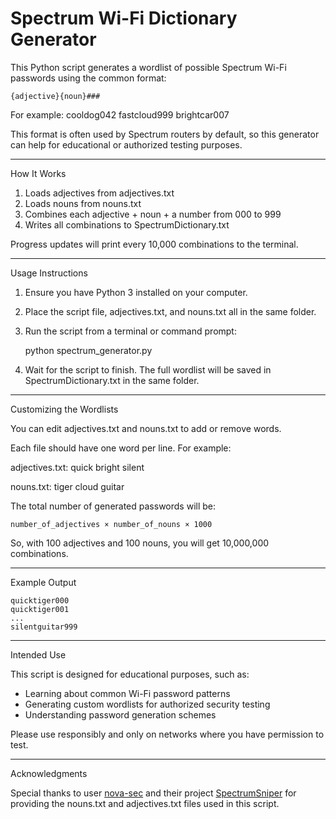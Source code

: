 # Spectrum Wi-Fi Dictionary Generator

This Python script generates a wordlist of possible Spectrum Wi-Fi passwords using the common format:

    {adjective}{noun}###

For example:
    cooldog042
    fastcloud999
    brightcar007

This format is often used by Spectrum routers by default, so this generator can help for educational or authorized testing purposes.

---

How It Works

1. Loads adjectives from adjectives.txt
2. Loads nouns from nouns.txt
3. Combines each adjective + noun + a number from 000 to 999
4. Writes all combinations to SpectrumDictionary.txt

Progress updates will print every 10,000 combinations to the terminal.

---

Usage Instructions

1. Ensure you have Python 3 installed on your computer.
2. Place the script file, adjectives.txt, and nouns.txt all in the same folder.
3. Run the script from a terminal or command prompt:

    python spectrum_generator.py

4. Wait for the script to finish. The full wordlist will be saved in SpectrumDictionary.txt in the same folder.

---

Customizing the Wordlists

You can edit adjectives.txt and nouns.txt to add or remove words.

Each file should have one word per line. For example:

adjectives.txt:
    quick
    bright
    silent

nouns.txt:
    tiger
    cloud
    guitar

The total number of generated passwords will be:

    number_of_adjectives × number_of_nouns × 1000

So, with 100 adjectives and 100 nouns, you will get 10,000,000 combinations.

---

Example Output

    quicktiger000
    quicktiger001
    ...
    silentguitar999

---

Intended Use

This script is designed for educational purposes, such as:

- Learning about common Wi-Fi password patterns
- Generating custom wordlists for authorized security testing
- Understanding password generation schemes

Please use responsibly and only on networks where you have permission to test.

---

Acknowledgments

Special thanks to user [nova-sec](https://github.com/nova-sec) and their project [SpectrumSniper](https://github.com/nova-sec/SpectrumSniper) for providing the nouns.txt and adjectives.txt files used in this script.
